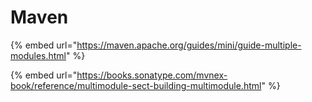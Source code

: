 # Maven



{% embed url="https://maven.apache.org/guides/mini/guide-multiple-modules.html" %}

{% embed url="https://books.sonatype.com/mvnex-book/reference/multimodule-sect-building-multimodule.html" %}



